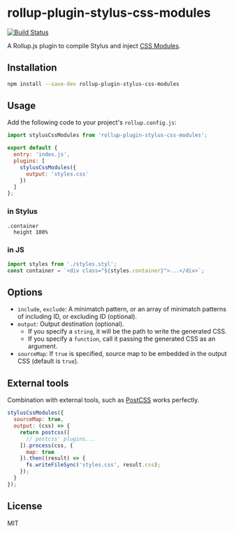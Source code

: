 # rollup-plugin-stylus-css-modules

[![Build Status](https://travis-ci.org/mtojo/rollup-plugin-stylus-css-modules.svg?branch=master)](https://travis-ci.org/mtojo/rollup-plugin-stylus-css-modules)

A Rollup.js plugin to compile Stylus and inject [CSS Modules](https://github.com/css-modules/css-modules).

## Installation

```bash
npm install --save-dev rollup-plugin-stylus-css-modules
```

## Usage

Add the following code to your project's `rollup.config.js`:

```js
import stylusCssModules from 'rollup-plugin-stylus-css-modules';

export default {
  entry: 'index.js',
  plugins: [
    stylusCssModules({
      output: 'styles.css'
    })
  ]
};
```

### in Stylus

```stylus
.container
  height 100%
```

### in JS

```js
import styles from './styles.styl';
const container = `<div class="${styles.container}">...</div>`;
```

## Options

* `include`, `exclude`: A minimatch pattern, or an array of minimatch patterns of including ID, or excluding ID (optional).
* `output`: Output destination (optional).
  * If you specify a `string`, it will be the path to write the generated CSS.
  * If you specify a `function`, call it passing the generated CSS as an argument.
* `sourceMap`: If `true` is specified, source map to be embedded in the output CSS (default is `true`).

## External tools

Combination with external tools, such as [PostCSS](http://postcss.org/) works perfectly.

```js
stylusCssModules({
  sourceMap: true,
  output: (css) => {
    return postcss([
      // postcss' plugins...
    ]).process(css, {
      map: true
    }).then((result) => {
      fs.writeFileSync('styles.css', result.css);
    });
  }
});
```

## License

MIT
